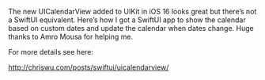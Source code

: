 The new UICalendarView added to UIKit in iOS 16 looks great but there’s not a SwiftUI equivalent. Here’s how I got a SwiftUI app to show the calendar based on custom dates and update the calendar when dates change. Huge thanks to Amro Mousa for helping me.


For more details see here:

http://chriswu.com/posts/swiftui/uicalendarview/
